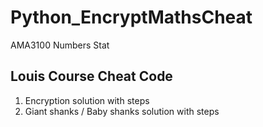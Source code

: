 # Python_EncryptMathsCheat
AMA3100 Numbers Stat
## Louis Course Cheat Code
1. Encryption solution with steps
2. Giant shanks / Baby shanks solution with steps
